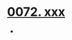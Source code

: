 # [0072. xxx](https://github.com/Tdahuyou/TNotes.react/tree/main/0072.%20xxx)

<!-- region:toc -->


- 

<!-- endregion:toc -->
